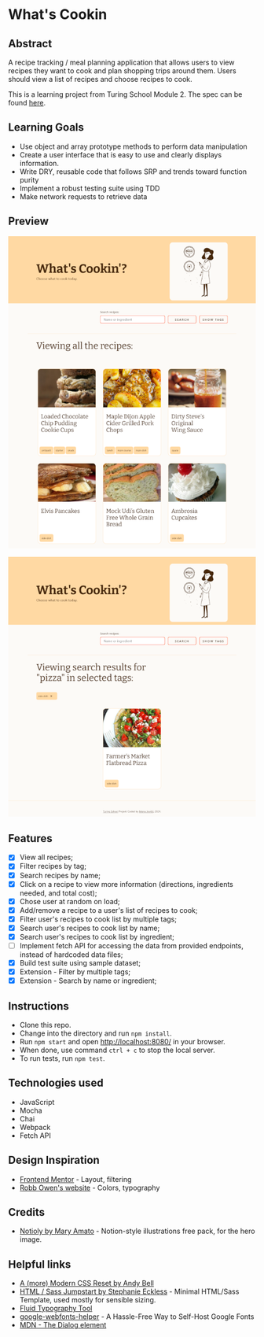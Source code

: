 # What's Cookin

## Abstract 

A recipe tracking / meal planning application that allows users to view recipes they want to cook and plan shopping trips around them. Users should view a list of recipes and choose recipes to cook.

This is a learning project from Turing School Module 2. The spec can be found [here](https://frontend.turing.edu/projects/module-2/whats-cookin-part-one.html).

## Learning Goals

- Use object and array prototype methods to perform data manipulation
- Create a user interface that is easy to use and clearly displays information.
- Write DRY, reusable code that follows SRP and trends toward function purity
- Implement a robust testing suite using TDD
- Make network requests to retrieve data

## Preview

![](/screenshot1.png)

![](/screenshot2.png)

## Features

- [x] View all recipes;
- [x] Filter recipes by tag;
- [x] Search recipes by name;
- [x] Click on a recipe to view more information (directions, ingredients needed, and total cost);
- [x] Chose user at random on load;
- [x] Add/remove a recipe to a user's list of recipes to cook;
- [x] Filter user's recipes to cook list by multiple tags;
- [x] Search user's recipes to cook list by name;
- [x] Search user's recipes to cook list by ingredient;
- [ ] Implement fetch API for accessing the data from provided endpoints, instead of hardcoded data files;
- [x] Build test suite using sample dataset;
- [x] Extension - Filter by multiple tags;
- [x] Extension - Search by name or ingredient;

## Instructions

- Clone this repo.
- Change into the directory and run `npm install`.
- Run `npm start` and open [http://localhost:8080/](http://localhost:8080/) in your browser.
- When done, use command `ctrl + c` to stop the local server.
- To run tests, run `npm test`.

## Technologies used

- JavaScript
- Mocha
- Chai
- Webpack
- Fetch API

## Design Inspiration

- [Frontend Mentor](https://www.frontendmentor.io/challenges) - Layout, filtering
- [Robb Owen's website](https://robbowen.digital/) - Colors, typography

## Credits

- [Notioly by Mary Amato](https://notioly.com/) - Notion-style illustrations free pack, for the hero image.

## Helpful links

- [A (more) Modern CSS Reset by Andy Bell](https://piccalil.li/blog/a-more-modern-css-reset/)
- [HTML / Sass Jumpstart by Stephanie Eckless](https://github.com/5t3ph/html-sass-jumpstart) - Minimal HTML/Sass Template, used mostly for sensible sizing.
- [Fluid Typography Tool](https://fluidtypography.com/)
- [google-webfonts-helper](https://gwfh.mranftl.com/fonts) - A Hassle-Free Way to Self-Host Google Fonts
- [MDN - The Dialog element](https://developer.mozilla.org/en-US/docs/Web/HTML/Element/dialog)